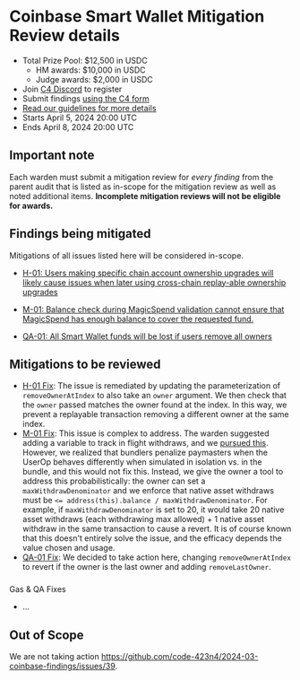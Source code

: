 
# Coinbase Smart Wallet Mitigation Review details
- Total Prize Pool: $12,500 in USDC
  - HM awards: $10,000 in USDC
  - Judge awards: $2,000 in USDC
- Join [C4 Discord](https://discord.gg/code4rena) to register
- Submit findings [using the C4 form](https://code4rena.com/audits/2024-04-coinbase-smart-wallet-mitigation-review/submit)
- [Read our guidelines for more details](https://docs.code4rena.com/roles/wardens)
- Starts April 5, 2024 20:00 UTC
- Ends April 8, 2024 20:00 UTC

## Important note 

Each warden must submit a mitigation review for *every finding* from the parent audit that is listed as in-scope for the mitigation review as well as noted additional items. **Incomplete mitigation reviews will not be eligible for awards.**

## Findings being mitigated

Mitigations of all issues listed here will be considered in-scope.

- [H-01: Users making specific chain account ownership upgrades will likely cause issues when later using cross-chain replay-able ownership upgrades](https://github.com/code-423n4/2024-03-coinbase-findings/issues/114)

- [M-01: Balance check during MagicSpend validation cannot ensure that MagicSpend has enough balance to cover the requested fund.](https://github.com/code-423n4/2024-03-coinbase-findings/issues/110)

- [QA-01: All Smart Wallet funds will be lost if users remove all owners](https://github.com/code-423n4/2024-03-coinbase-findings/issues/181)

## Mitigations to be reviewed
- [H-01 Fix](https://github.com/coinbase/smart-wallet/pull/42): The issue is remediated by updating the parameterization of `removeOwnerAtIndex` to also take an `owner` argument. We then check that the `owner` passed matches the owner found at the index. In this way, we prevent a replayable transaction removing a different owner at the same index. 
- [M-01 Fix](https://github.com/coinbase/magic-spend/pull/17): This issue is complex to address. The warden suggested adding a variable to track in flight withdraws, and we [pursued this](https://github.com/coinbase/magic-spend/pull/16). However, we realized that bundlers penalize paymasters when the UserOp behaves differently when simulated in isolation vs. in the bundle, and this would not fix this. Instead, we give the owner a tool to address this probabilistically: the owner can set a `maxWithdrawDenominator` and we enforce that native asset withdraws must be `<= address(this).balance / maxWithdrawDenominator`. For example, if `maxWithdrawDenominator` is set to 20, it would take 20 native asset withdraws (each withdrawing max allowed) + 1 native asset withdraw in the same transaction to cause a revert. It is of course known that this doesn't entirely solve the issue, and the efficacy depends the value chosen and usage. 
- [QA-01 Fix](https://github.com/coinbase/smart-wallet/pull/43): We decided to take action here, changing `removeOwnerAtIndex` to revert if the owner is the last owner and adding `removeLastOwner`.

###
Gas & QA Fixes
- ...

## Out of Scope

We are not taking action https://github.com/code-423n4/2024-03-coinbase-findings/issues/39. 


